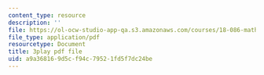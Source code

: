 ```yaml
---
content_type: resource
description: ''
file: https://ol-ocw-studio-app-qa.s3.amazonaws.com/courses/18-086-mathematical-methods-for-engineers-ii-spring-2006/a9a368169d5cf94c79521fd5f7dc24be_iVUsEwSg-lw.pdf
file_type: application/pdf
resourcetype: Document
title: 3play pdf file
uid: a9a36816-9d5c-f94c-7952-1fd5f7dc24be
---
```

